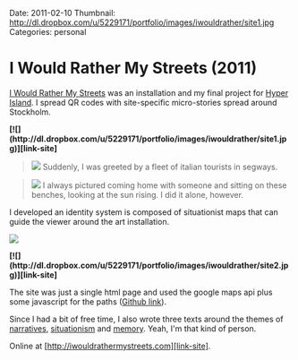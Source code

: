 Date: 2011-02-10
Thumbnail: http://dl.dropbox.com/u/5229171/portfolio/images/iwouldrather/site1.jpg
Categories: personal


# I Would Rather My Streets (2011)

[I Would Rather My Streets][link-site] was an installation and my final project for [Hyper Island](http://hyperisland.com). I spread QR codes with site-specific micro-stories spread around Stockholm.

<b class="site-frame">
[![](http://dl.dropbox.com/u/5229171/portfolio/images/iwouldrather/site1.jpg)][link-site]
</b>

> [![](http://dl.dropbox.com/u/5229171/portfolio/images/iwouldrather/place1.jpg)][link-site]
> Suddenly, I was greeted by a fleet of italian tourists in segways.

> [![](http://dl.dropbox.com/u/5229171/portfolio/images/iwouldrather/place2.jpg)][link-site]
> I always pictured coming home with someone and sitting on these benches, looking at the sun rising. I did it alone, however.

I developed an identity system is composed of situationist maps that can guide the viewer around the art installation.

[![](http://dl.dropbox.com/u/5229171/portfolio/images/iwouldrather/maps.jpg)][link-site]

<b class="site-frame">
[![](http://dl.dropbox.com/u/5229171/portfolio/images/iwouldrather/site2.jpg)][link-site]
</b>

The site was just a single html page and used the google maps api plus some javascript for the paths ([Github link][git]).

Since I had a bit of free time, I also wrote three texts around the themes of [narratives](http://discourse.guimachiavelli.com/dwelling-and-detournement/), [situationism](http://discourse.guimachiavelli.com/site-specific-narratives/) and [memory](http://discourse.guimachiavelli.com/i-would-rather-my-streets/). Yeah, I'm that kind of person.

Online at [http://iwouldrathermystreets.com][link-site].


[link-site]: http://iwouldrathermystreets.com
[git]: http://github.com/guimachiavelli/memorylayer
